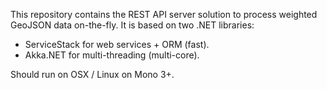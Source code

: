 This repository contains the REST API server solution to process weighted GeoJSON data on-the-fly. It is based on two .NET libraries:

 * ServiceStack for web services + ORM (fast).
 * Akka.NET for multi-threading (multi-core).

Should run on OSX / Linux on Mono 3+.